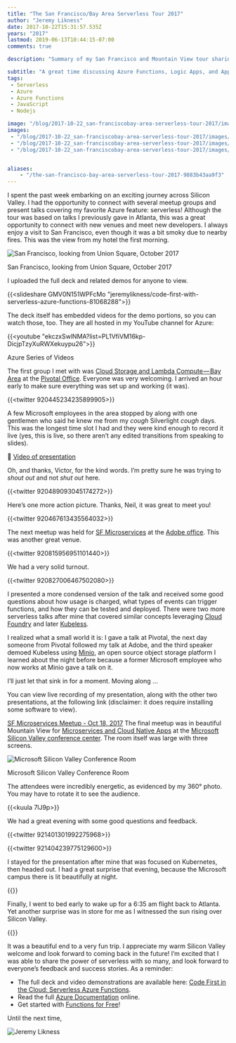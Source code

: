 ```yaml
---
title: "The San Francisco/Bay Area Serverless Tour 2017"
author: "Jeremy Likness"
date: 2017-10-22T15:31:57.535Z
years: "2017"
lastmod: 2019-06-13T10:44:15-07:00
comments: true

description: "Summary of my San Francisco and Mountain View tour sharing serverless  Azure Functions, Logic Apps, and Application Insights with West Coast developers."

subtitle: "A great time discussing Azure Functions, Logic Apps, and Application Insights with West Coast developers."
tags:
 - Serverless 
 - Azure 
 - Azure Functions 
 - JavaScript 
 - Nodejs 

image: "/blog/2017-10-22_san-franciscobay-area-serverless-tour-2017/images/1.jpeg" 
images:
 - "/blog/2017-10-22_san-franciscobay-area-serverless-tour-2017/images/1.jpeg" 
 - "/blog/2017-10-22_san-franciscobay-area-serverless-tour-2017/images/2.jpeg" 
 - "/blog/2017-10-22_san-franciscobay-area-serverless-tour-2017/images/3.gif" 


aliases:
    - "/the-san-francisco-bay-area-serverless-tour-2017-9883b43aa9f3"
---
```


I spent the past week embarking on an exciting journey across Silicon Valley. I had the opportunity to connect with several meetup groups and present talks covering my favorite Azure feature: serverless! Although the tour was based on talks I previously gave in Atlanta, this was a great opportunity to connect with new venues and meet new developers. I always enjoy a visit to San Francisco, even though it was a bit smoky due to nearby fires. This was the view from my hotel the first morning.

![San Francisco, looking from Union Square, October 2017](/blog/2017-10-22_san-franciscobay-area-serverless-tour-2017/images/1.jpeg)
<figcaption>San Francisco, looking from Union Square, October 2017</figcaption>

I uploaded the full deck and related demos for anyone to view.

{{<slideshare GMV0N151WPFcMo "jeremylikness/code-first-with-serverless-azure-functions-81068288">}}

The deck itself has embedded videos for the demo portions, so you can watch those, too. They are all hosted in my YouTube channel for Azure:

{{<youtube "ekczxSwlNMA?list=PL1VfiVM16kp-DicjpTzyXuRWXekuypu26">}}
<figcaption>Azure Series of Videos</figcaption>

The first group I met with was [Cloud Storage and Lambda Compute — Bay Area](https://www.meetup.com/Cloud-Storage-Bay-Area/) at the [Pivotal Office](https://www.google.com/maps/place/Pivotal/@37.7834656,-122.4068843,18z/data=!4m8!1m2!2m1!1spivotal+san+francisco!3m4!1s0x808580887d690df7:0x108e933f003c99e3!8m2!3d37.7818416!4d-122.403956). Everyone was very welcoming. I arrived an hour early to make sure everything was set up and working (it was).

{{<twitter 920445234235899905>}}

A few Microsoft employees in the area stopped by along with one gentlemen who said he knew me from my _cough_ Silverlight _cough_ days. This was the longest time slot I had and they were kind enough to record it live (yes, this is live, so there aren’t any edited transitions from speaking to slides).

🎦 [Video of presentation](https://www.facebook.com/Minio.io/videos/1514474255313061/)

Oh, and thanks, Victor, for the kind words. I’m pretty sure he was trying to _shout out_ and not _shut out_ here.

{{<twitter 920489093045174272>}}

Here’s one more action picture. Thanks, Neil, it was great to meet you!

{{<twitter 920467613435564032>}}

The next meetup was held for [SF Microservices](https://www.meetup.com/SF-Microservices/events/243921541/) at the [Adobe office](https://www.google.com/maps/place/Adobe+-+San+Francisco/@37.771136,-122.4038287,17z/). This was another great venue.

{{<twitter 920815956951101440>}}

We had a very solid turnout.

{{<twitter 920827006467502080>}}

I presented a more condensed version of the talk and received some good questions about how usage is charged, what types of events can trigger functions, and how they can be tested and deployed. There were two more serverless talks after mine that covered similar concepts leveraging [Cloud Foundry](https://www.cloudfoundry.org/) and later [Kubeless](http://kubeless.io/).

I realized what a small world it is: I gave a talk at Pivotal, the next day someone from Pivotal followed my talk at Adobe, and the third speaker demoed Kubeless using [Minio](https://minio.io/), an open source object storage platform I learned about the night before because a former Microsoft employee who now works at Minio gave a talk on it.

I’ll just let that sink in for a moment. Moving along …

You can view live recording of my presentation, along with the other two presentations, at the following link (disclaimer: it does require installing some software to view).

[SF Microservices Meetup - Oct 18, 2017](https://my.adobeconnect.com/pve9jldkwita/)
The final meetup was in beautiful Mountain View for [Microservices and Cloud Native Apps](https://www.meetup.com/microservices/events/243498016/) at the [Microsoft Silicon Valley conference center](https://www.google.com/maps/place/Microsoft/@37.3706966,-122.0459336,13z/). The room itself was large with three screens.

![Microsoft Silicon Valley Conference Room](/blog/2017-10-22_san-franciscobay-area-serverless-tour-2017/images/2.jpeg)
<figcaption>Microsoft Silicon Valley Conference Room</figcaption>

The attendees were incredibly energetic, as evidenced by my 360° photo. You may have to rotate it to see the audience.

{{<kuula 7lJ9p>}}

We had a great evening with some good questions and feedback.

{{<twitter 921401301992275968>}}

{{<twitter 921404239775129600>}}

I stayed for the presentation after mine that was focused on Kubernetes, then headed out. I had a great surprise that evening, because the Microsoft campus there is lit beautifully at night.

{{<instagram BadPzpUlFUr>}}

Finally, I went to bed early to wake up for a 6:35 am flight back to Atlanta. Yet another surprise was in store for me as I witnessed the sun rising over Silicon Valley.

{{<instagram BafDhiclXdU>}}

It was a beautiful end to a very fun trip. I appreciate my warm Silicon Valley welcome and look forward to coming back in the future! I’m excited that I was able to share the power of serverless with so many, and look forward to everyone’s feedback and success stories. As a reminder:

* The full deck and video demonstrations are available here: [Code First in the Cloud: Serverless Azure Functions](https://www.slideshare.net/jeremylikness/code-first-with-serverless-azure-functions-81068288).
* Read the full [Azure Documentation](https://jlik.me/go-azdocs) online.
* Get started with [Functions for Free](https://jlik.me/bod)!

Until the next time,

![Jeremy Likness](/blog/2017-10-22_san-franciscobay-area-serverless-tour-2017/images/3.gif)
